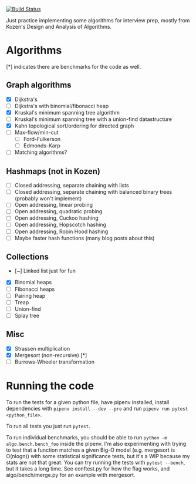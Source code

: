 [![Build Status](https://travis-ci.org/boustrophedon/algorithms_playground.svg?branch=master)](https://travis-ci.org/boustrophedon/algorithms_playground)

Just practice implementing some algorithms for interview prep, mostly from Kozen's Design and Analysis of Algorithms.

# Algorithms

[\*] indicates there are benchmarks for the code as well.

## Graph algorithms
- [x] Dijkstra's
- [ ] Dijkstra's with binomial/fibonacci heap
- [x] Kruskal's minimum spanning tree algorithm
- [ ] Kruskal's minimum spanning tree with a union-find datastructure
- [x] Kahn topological sort/ordering for directed graph
- [ ] Max-flow/min-cut
 	- [ ] Ford-Fulkerson
 	- [ ] Edmonds-Karp
- [ ] Matching algorithms?

## Hashmaps (not in Kozen)
- [ ] Closed addressing, separate chaining with lists
- [ ] Closed addressing, separate chaining with balanced binary trees (probably won't implement)
- [ ] Open addressing, linear probing
- [ ] Open addressing, quadratic probing
- [ ] Open addressing, Cuckoo hashing
- [ ] Open addressing, Hopscotch hashing
- [ ] Open addressing, Robin Hood hashing
- [ ] Maybe faster hash functions (many blog posts about this)

## Collections
- [~] Linked list just for fun
- [x] Binomial heaps
- [ ] Fibonacci heaps
- [ ] Pairing heap
- [ ] Treap
- [ ] Union-find
- [ ] Splay tree

## Misc
- [x] Strassen multiplication
- [x] Mergesort (non-recursive) [\*]
- [ ] Burrows-Wheeler transformation

# Running the code

To run the tests for a given python file, have pipenv installed, install dependencies with `pipenv install --dev --pre` and run `pipenv run pytest <python_file>`.

To run all tests you just run `pytest`.

To run individual benchmarks, you should be able to run `python -m algo.bench.bench_foo` inside the pipenv. I'm also experimenting with trying to test that a function matches a given Big-O model (e.g. mergesort is O(nlogn)) with some statistical significance tests, but it's a WIP because my stats are not that great. You can try running the tests with `pytest --bench`, but it takes a long time. See conftest.py for how the flag works, and algo/bench/merge.py for an example with mergesort.
